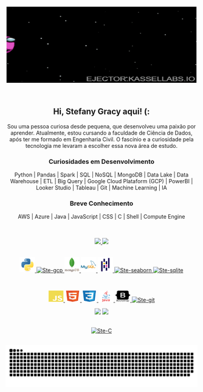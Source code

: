 
<p align="center">
  <img src="https://github.com/Stesilva16/Stesilva16/blob/main/.github/workflows/Welcome-to-my-universe!%20(1).gif" width="500" height="200">
</p>
<br>
<h2 align="center">Hi, Stefany Gracy aqui! (: </h2>
<p align="center">
  Sou uma pessoa curiosa desde pequena, que desenvolveu uma paixão por aprender. Atualmente, estou cursando a faculdade de Ciência de Dados, após ter me formado em Engenharia Civil. O fascínio e a curiosidade pela tecnologia me levaram a escolher essa nova área de estudo.
</p>

<h3 align="center">Curiosidades em Desenvolvimento</h3>

<p align="center">
  Python | Pandas | Spark | SQL | NoSQL | MongoDB | Data Lake | Data Warehouse | ETL | Big Query | Google Cloud Plataform (GCP) | PowerBI | Looker Studio | Tableau | Git | Machine Learning | IA
</p>

<h3 align="center">Breve Conhecimento</h3>

<p align="center">
  AWS | Azure | Java | JavaScript | CSS | C | Shell | Compute Engine 
</p>

<br> 
<br>
<div align="center">
<a href="https://github.com/Stesilva16">
<img height="180em" src="https://github-readme-stats.vercel.app/api?username=Stesilva16&show_icons=true&theme=cobalt">
<img height="180em" src="https://github-readme-stats.vercel.app/api/top-langs/?username=Stesilva16&layout=compact&langs_count=7&theme=cobalt"></a>
</div>

<div style="display: inline_block"><br>
<p align="center"><a href="https://github.com/Stesilva16" target="_blank" rel="noreferrer">
<img alt="Ste-Python" height="40" width="40" src="https://raw.githubusercontent.com/devicons/devicon/master/icons/python/python-original.svg">
<img alt="Ste-gcp" height="40" width="40" src="https://www.vectorlogo.zone/logos/google_cloud/google_cloud-icon.svg">
<img alt="Ste-mongodb" height="40" width="40" src="https://raw.githubusercontent.com/devicons/devicon/master/icons/mongodb/mongodb-original-wordmark.svg">
<img alt="Ste-mysql" height="40" width="40" src="https://raw.githubusercontent.com/devicons/devicon/master/icons/mysql/mysql-original-wordmark.svg">
<img alt="Ste-pandas" height="40"  width="40" src="https://raw.githubusercontent.com/devicons/devicon/2ae2a900d2f041da66e950e4d48052658d850630/icons/pandas/pandas-original.svg">
<img alt="Ste-seaborn" height="40" width="40" src="https://seaborn.pydata.org/_images/logo-mark-lightbg.svg">
<img alt="Ste-sqlite" height="40" width="40" src="https://www.vectorlogo.zone/logos/sqlite/sqlite-icon.svg"></a>
</p>
</div>
 
 
<div style="display: inline_block"><br>
<p align="center"> <a href="https://github.com/Stesilva16" target="_blank" rel="noreferrer">
<img alt="Ste-Js" height="30"  width="40"src="https://raw.githubusercontent.com/devicons/devicon/master/icons/javascript/javascript-plain.svg">
<img alt="Ste-HTML" height="30" width="40" src="https://raw.githubusercontent.com/devicons/devicon/master/icons/html5/html5-original.svg">
<img alt="Ste-CSS" height="30" width="40" src="https://raw.githubusercontent.com/devicons/devicon/master/icons/css3/css3-original.svg">
<img alt="Ste-Java" height="30" width="40" src="https://github.com/devicons/devicon/blob/master/icons/java/java-original-wordmark.svg">
<img alt="Ste-bootstrap" height="30" width="40" src="https://raw.githubusercontent.com/devicons/devicon/master/icons/bootstrap/bootstrap-plain-wordmark.svg">
<img alt="Ste-git" height="30" width="40"src="https://www.vectorlogo.zone/logos/git-scm/git-scm-icon.svg"></a>
</p>
</div>

<div>
<p align="center"> <a href = "stefany.silva2020.16@gmail.com"><img src="https://img.shields.io/badge/-Gmail-%23333?style=for-the-badge&logo=gmail&logoColor=white" target="_blank"></a>
<a href="https://www.linkedin.com/in/stefanygbsilva/" target="_blank"><img src="https://img.shields.io/badge/-LinkedIn-%230077B5?style=for-the-badge&logo=linkedin&logoColor=white" target="_blank"></a>
</div>

##
  
<div align="center"> 
<a href = "https://nadei.42sp.org.br/%22%3E"><img align="center" alt="Ste-C" height="135" width="135" src="https://nadei.42sp.org.br/img/InsigneaP3.png" target="_blank"></a> 
</div>
  
##
  
![Snake animation](https://raw.githubusercontent.com/Platane/snk/output/github-contribution-grid-snake.svg)
